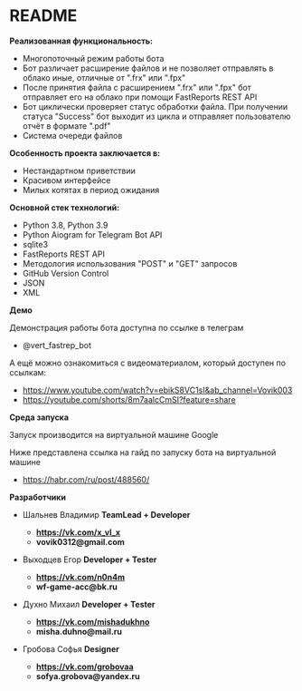 # README


__Реализованная функциональность:__

* Многопоточный режим работы бота
* Бот различает расширение файлов и не позволяет отправлять в облако иные, отличные от ".frx" или ".fpx"
* После принятия файла с расширением ".frx" или ".fpx" бот отправляет его на облако при помощи FastReports REST API
* Бот циклически проверяет статус обработки файла. При получении статуса "Success" бот выходит из цикла и отправляет пользователю отчёт в формате ".pdf"
* Система очереди файлов



__Особенность проекта заключается в:__

* Нестандартном приветствии
* Красивом интерфейсе
* Милых котятах в период ожидания



__Основной стек технологий:__

* Python 3.8, Python 3.9
* Python Aiogram for Telegram Bot API
* sqlite3 
* FastReports REST API
* Методология использования "POST" и "GET" запросов
* GitHub Version Control
* JSON
* XML


__Демо__

Демонстрация работы бота доступна по ссылке в телеграм

* @vert_fastrep_bot

А ещё можно ознакомиться с видеоматериалом, который доступен по ссылкам:

* https://www.youtube.com/watch?v=ebikS8VC1sI&ab_channel=Vovik003
* https://youtube.com/shorts/8m7aalcCmSI?feature=share

__Среда запуска__

Запуск производится на виртуальной машине Google

Ниже представлена ссылка на гайд по запуску бота на виртуальной машине

* https://habr.com/ru/post/488560/

__Разработчики__

* Шальнев Владимир __TeamLead + Developer__
  * __https://vk.com/x_vl_x__
  * __vovik0312@gmail.com__
  
* Выходцев Егор __Developer + Tester__
  * __https://vk.com/n0n4m__
  * __wf-game-acc@bk.ru__

* Духно Михаил __Developer + Tester__
  * __https://vk.com/mishadukhno__
  * __misha.duhno@mail.ru__

* Гробова Софья __Designer__
  * __https://vk.com/grobovaa__
  * __sofya.grobova@yandex.ru__
